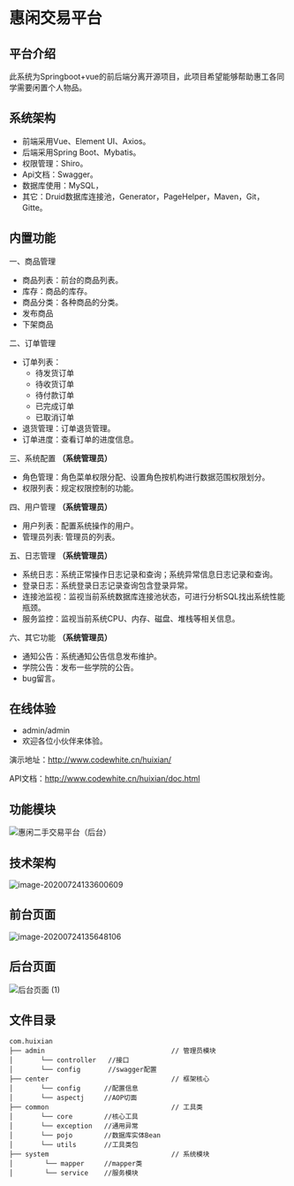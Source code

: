# 惠闲交易平台

## 平台介绍

此系统为Springboot+vue的前后端分离开源项目，此项目希望能够帮助惠工各同学需要闲置个人物品。

## 系统架构

* 前端采用Vue、Element UI、Axios。
* 后端采用Spring Boot、Mybatis。
* 权限管理：Shiro。
* Api文档：Swagger。
* 数据库使用：MySQL，
* 其它：Druid数据库连接池，Generator，PageHelper，Maven，Git，Gitte。

## 内置功能

一、商品管理

- 商品列表：前台的商品列表。
- 库存：商品的库存。
- 商品分类：各种商品的分类。
- 发布商品
- 下架商品

二、订单管理

- 订单列表：
  - 待发货订单
  - 待收货订单
  - 待付款订单
  - 已完成订单
  - 已取消订单
- 退货管理：订单退货管理。
- 订单进度：查看订单的进度信息。

三、系统配置 **（系统管理员）**

- 角色管理：角色菜单权限分配、设置角色按机构进行数据范围权限划分。
- 权限列表：规定权限控制的功能。

四、用户管理 **（系统管理员）**

- 用户列表：配置系统操作的用户。
- 管理员列表: 管理员的列表。

五、日志管理 **（系统管理员）**

- 系统日志：系统正常操作日志记录和查询；系统异常信息日志记录和查询。
- 登录日志：系统登录日志记录查询包含登录异常。
- 连接池监视：监视当前系统数据库连接池状态，可进行分析SQL找出系统性能瓶颈。
- 服务监控：监视当前系统CPU、内存、磁盘、堆栈等相关信息。

六、其它功能 **（系统管理员）**

- 通知公告：系统通知公告信息发布维护。
- 学院公告：发布一些学院的公告。
- bug留言。

## 在线体验

- admin/admin
- 欢迎各位小伙伴来体验。

演示地址：http://www.codewhite.cn/huixian/

API文档：http://www.codewhite.cn/huixian/doc.html

## 功能模块

![惠闲二手交易平台（后台）](https://codewhite.cn/img/惠闲二手交易平台（后台）.png)

## 技术架构

![image-20200724133600609](https://codewhite.cn/img/技术架构.png)

## 前台页面

![image-20200724135648106](https://codewhite.cn/img/前台页面.png)

## 后台页面

![后台页面 (1)](https://codewhite.cn/img/%E5%90%8E%E5%8F%B0%E9%A1%B5%E9%9D%A2%20.png)

## 文件目录

```properties
com.huixian 
├── admin                                // 管理员模块
│       └── controller   //接口
│       └── config       //swagger配置
├── center                               // 框架核心
│       └── config      //配置信息
│       └── aspectj     //AOP切面
├── common                               // 工具类
│       └── core        //核心工具
│       └── exception   //通用异常
│       └── pojo        //数据库实体Bean
│       └── utils   	//工具类包
├── system                               // 系统模块
│        └── mapper     //mapper类                         
│        └── service    //服务模块 
```


